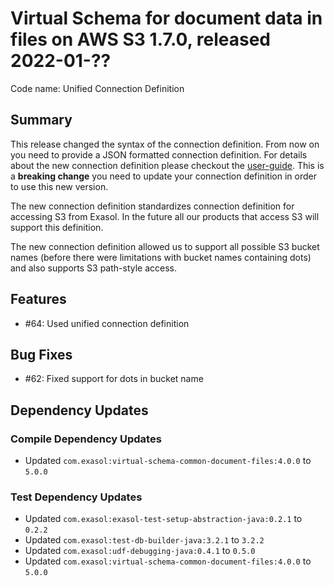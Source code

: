 # Virtual Schema for document data in files on AWS S3 1.7.0, released 2022-01-??

Code name: Unified Connection Definition

## Summary

This release changed the syntax of the connection definition. From now on you need to provide a JSON formatted connection definition. For details about the new connection definition please checkout the [user-guide](../user_guide/user_guide.md#user-content-creating-a-connection). This is a **breaking change** you need to update your connection definition in order to use this new version.

The new connection definition standardizes connection definition for accessing S3 from Exasol. In the future all our products that access S3 will support this definition.

The new connection definition allowed us to support all possible S3 bucket names (before there were limitations with bucket names containing dots) and also supports S3 path-style access.

## Features

* #64: Used unified connection definition

## Bug Fixes

* #62: Fixed support for dots in bucket name

## Dependency Updates

### Compile Dependency Updates

* Updated `com.exasol:virtual-schema-common-document-files:4.0.0` to `5.0.0`

### Test Dependency Updates

* Updated `com.exasol:exasol-test-setup-abstraction-java:0.2.1` to `0.2.2`
* Updated `com.exasol:test-db-builder-java:3.2.1` to `3.2.2`
* Updated `com.exasol:udf-debugging-java:0.4.1` to `0.5.0`
* Updated `com.exasol:virtual-schema-common-document-files:4.0.0` to `5.0.0`
